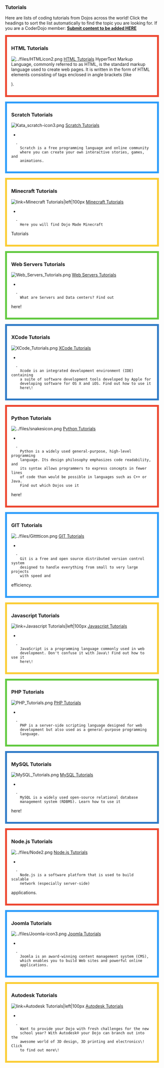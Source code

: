 ### Tutorials

Here are lists of coding tutorials from Dojos across the world\! Click
the headings to sort the list automatically to find the topic you are
looking for. If you are a CoderDojo member: **[Submit content to be
added HERE](Become_a_Kata_Editor.md)**

<div style="margin:0; margin-top:0px; margin-bottom:15px; margin-right:0px; border:6px solid #ed462f; padding:.3em 1em 1em 1em; background-color:#FFFFFF;">

### HTML Tutorials

![../files/HTMLicon2.png](../files/HTMLicon2.png "../files/HTMLicon2.png") [HTML
Tutorials](HTML_Tutorials.md)
HyperText Markup Language, commonly referred to as HTML, is the standard
markup language used to create web pages. It is written in the form of
HTML elements consisting of tags enclosed in angle brackets
(like

<html>

).  

</div>

<div style="margin:0; margin-top:0px; margin-bottom:15px; margin-right:0px; border:6px solid #2c9cfb; padding:.3em 1em 1em 1em; background-color:#FFFFFF;">

### Scratch Tutorials

![Kata\_scratch-icon3.png](../files/Kata_scratch-icon3.png
"../files/Kata_scratch-icon3.png") [Scratch Tutorials](Scratch_Tutorials.md)

  - 
    
      -   
        Scratch is a free programming language and online community
        where you can create your own interactive stories, games, and
        animations.

  

</div>

<div style="margin:0; margin-top:0px; margin-bottom:15px; margin-right:0px; border:6px solid #fbcc33; padding:.3em 1em 1em 1em; background-color:#FFFFFF;">

### Minecraft Tutorials

![ link=Minecraft Tutorials|left|100px](../files/Kata_banners_minecrafticon.png
" link=Minecraft Tutorials|left|100px") [Minecraft
Tutorials](Minecraft_Tutorials.md)

  - 
    
      -   
        Here you will find Dojo Made Minecraft
Tutorials

  

</div>

<div style="margin:0; margin-top:0px; margin-bottom:15px; margin-right:0px; border:6px solid #61c93f; padding:.3em 1em 1em 1em; background-color:#FFFFFF;">

### Web Servers Tutorials

![Web\_Servers\_Tutorials.png](../files/Web_Servers_Tutorials.png
"../files/Web_Servers_Tutorials.png") [Web Servers Tutorials](Web_Servers_Tutorials.md)

  - 
    
      -   
        What are Servers and Data centers? Find out
here\!

  

</div>

<div style="margin:0; margin-top:0px; margin-bottom:15px; margin-right:0px; border:6px solid #2e7ac7; padding:.3em 1em 1em 1em; background-color:#FFFFFF;">

### XCode Tutorials

![XCode\_Tutorials.png](../files/XCode_Tutorials.png "../files/XCode_Tutorials.png")
[XCode Tutorials](XCode_Tutorials.md)

  - 
    
      -   
        Xcode is an integrated development environment (IDE) containing
        a suite of software development tools developed by Apple for
        developing software for OS X and iOS. Find out how to use it
        here\!

  

</div>

<div style="margin:0; margin-top:0px; margin-bottom:15px; margin-right:0px; border:6px solid #ed462f; padding:.3em 1em 1em 1em; background-color:#FFFFFF;">

### Python Tutorials

![../files/snakesicon.png](../files/snakesicon.png "../files/snakesicon.png") [Python
Tutorials](Python_Tutorials.md)

  - 
    
      -   
        Python is a widely used general-purpose, high-level programming
        language. Its design philosophy emphasizes code readability, and
        its syntax allows programmers to express concepts in fewer lines
        of code than would be possible in languages such as C++ or Java.
        Find out which Dojos use it
here\!

  

</div>

<div style="margin:0; margin-top:0px; margin-bottom:15px; margin-right:0px; border:6px solid #2c9cfb; padding:.3em 1em 1em 1em; background-color:#FFFFFF;">

### GIT Tutorials

![../files/Gitttticon.png](../files/Gitttticon.png "../files/Gitttticon.png") [GIT
Tutorials](GIT_Tutorials.md)

  - 
    
      -   
        Git is a free and open source distributed version control system
        designed to handle everything from small to very large projects
        with speed and
efficiency.

  

</div>

<div style="margin:0; margin-top:0px; margin-bottom:15px; margin-right:0px; border:6px solid #fbcc33; padding:.3em 1em 1em 1em; background-color:#FFFFFF;">

### Javascript Tutorials

![ link=Javascript Tutorials|left|100px](../files/Javascript-tut-icon.png
" link=Javascript Tutorials|left|100px") [Javascript
Tutorials](Javascript_Tutorials.md)

  - 
    
      -   
        JavaScript is a programming language commonly used in web
        development. Don't confuse it with Java\! Find out how to use it
        here\!

  

</div>

<div style="margin:0; margin-top:0px; margin-bottom:15px; margin-right:0px; border:6px solid #61c93f; padding:.3em 1em 1em 1em; background-color:#FFFFFF;">

### PHP Tutorials

![PHP\_Tutorials.png](../files/PHP_Tutorials.png "../files/PHP_Tutorials.png") [PHP
Tutorials](PHP_Tutorials.md)

  - 
    
      -   
        PHP is a server-side scripting language designed for web
        development but also used as a general-purpose programming
        language.

  

</div>

<div style="margin:0; margin-top:0px; margin-bottom:15px; margin-right:0px; border:6px solid #2e7ac7; padding:.3em 1em 1em 1em; background-color:#FFFFFF;">

### MySQL Tutorials

![MySQL\_Tutorials.png](../files/MySQL_Tutorials.png "../files/MySQL_Tutorials.png")
[MySQL Tutorials](MySQL_Tutorials.md)

  - 
    
      -   
        MySQL is a widely used open-source relational database
        management system (RDBMS). Learn how to use it
here\!

  

</div>

<div style="margin:0; margin-top:0px; margin-bottom:15px; margin-right:0px; border:6px solid #ed462f; padding:.3em 1em 1em 1em; background-color:#FFFFFF;">

### Node.js Tutorials

![../files/Node2.png](../files/Node2.png "../files/Node2.png") [Node.js Tutorials](Node.js_Tutorials.md)

  - 
    
      -   
        Node.js is a software platform that is used to build scalable
        network (especially server-side)
applications.

  

</div>

<div style="margin:0; margin-top:0px; margin-bottom:15px; margin-right:0px; border:6px solid #2c9cfb; padding:.3em 1em 1em 1em; background-color:#FFFFFF;">

### Joomla Tutorials

![../files/Joomla-icon3.png](../files/Joomla-icon3.png "../files/Joomla-icon3.png") [Joomla
Tutorials](Joomla_Tutorials.md)

  - 
    
      -   
        Joomla is an award-winning content management system (CMS),
        which enables you to build Web sites and powerful online
        applications.

  

</div>

<div style="margin:0; margin-top:0px; margin-bottom:15px; margin-right:0px; border:6px solid #fbcc33; padding:.3em 1em 1em 1em; background-color:#FFFFFF;">

### Autodesk Tutorials

![ link=Autodesk Tutorials|left|100px](../files/Autodeskicon2.jpg
" link=Autodesk Tutorials|left|100px") [Autodesk Tutorials](Autodesk_Tutorials.md)

  - 
    
      -   
        Want to provide your Dojo with fresh challenges for the new
        school year? With Autodesk® your Dojo can branch out into the
        awesome world of 3D design, 3D printing and electronics\! Click
        to find out more\!

  

</div>

